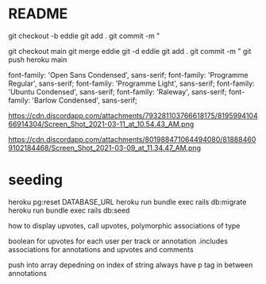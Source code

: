 # README

git checkout -b eddie
git add .
git commit -m "

git checkout main
git merge eddie
git -d eddie
git add .
git commit -m "
git push heroku main

font-family: 'Open Sans Condensed', sans-serif;
font-family: 'Programme Regular', sans-serif;
font-family: 'Programme Light', sans-serif;
font-family: 'Ubuntu Condensed', sans-serif;
font-family: 'Raleway', sans-serif;
font-family: 'Barlow Condensed', sans-serif;

https://cdn.discordapp.com/attachments/793281103766618175/819599410466914304/Screen_Shot_2021-03-11_at_10.54.43_AM.png

https://cdn.discordapp.com/attachments/801988471064494080/818884609102184468/Screen_Shot_2021-03-09_at_11.34.47_AM.png

# seeding
heroku pg:reset DATABASE_URL
heroku run bundle exec rails db:migrate
heroku run bundle exec rails db:seed


how to display upvotes, call upvotes, polymorphic associations of type

boolean for upvotes for each user per track or annotation
.includes associations for annotations and upvotes and comments

<script async src="//genius.codes"></script>

push into array depedning on index of string
always have p tag in between annotations
